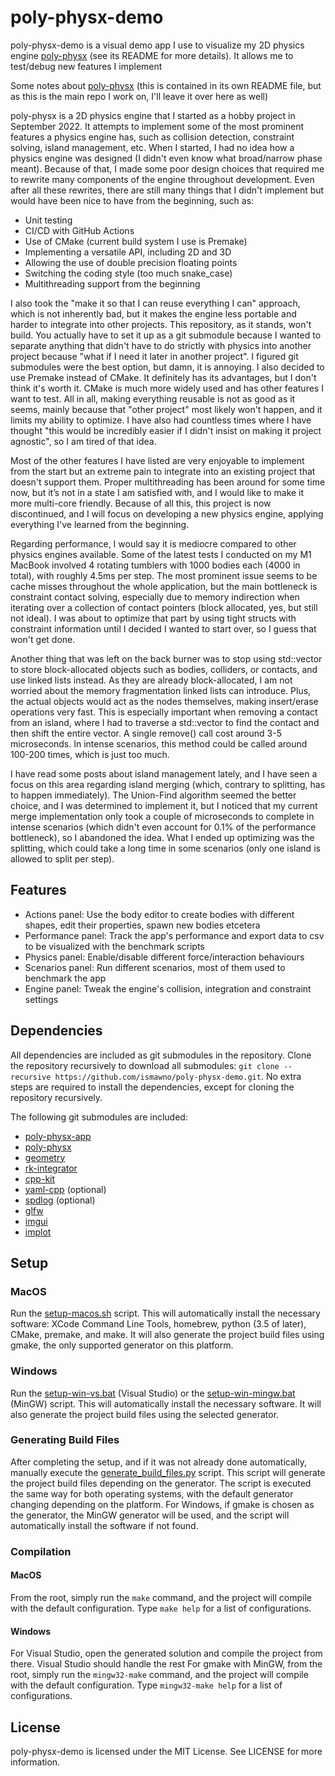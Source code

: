 # poly-physx-demo

poly-physx-demo is a visual demo app I use to visualize my 2D physics engine [poly-physx](https://github.com/ismawno/poly-physx) (see its README for more details). It allows me to test/debug new features I implement

Some notes about [poly-physx](https://github.com/ismawno/poly-physx) (this is contained in its own README file, but as this is the main repo I work on, I'll leave it over here as well)

poly-physx is a 2D physics engine that I started as a hobby project in September 2022. It attempts to implement some of the most prominent features a physics engine has, such as collision detection, constraint solving, island management, etc. When I started, I had no idea how a physics engine was designed (I didn't even know what broad/narrow phase meant). Because of that, I made some poor design choices that required me to rewrite many components of the engine throughout development. Even after all these rewrites, there are still many things that I didn't implement but would have been nice to have from the beginning, such as:

- Unit testing
- CI/CD with GitHub Actions
- Use of CMake (current build system I use is Premake)
- Implementing a versatile API, including 2D and 3D
- Allowing the use of double precision floating points
- Switching the coding style (too much snake_case)
- Multithreading support from the beginning

I also took the "make it so that I can reuse everything I can" approach, which is not inherently bad, but it makes the engine less portable and harder to integrate into other projects. This repository, as it stands, won't build. You actually have to set it up as a git submodule because I wanted to separate anything that didn't have to do strictly with physics into another project because "what if I need it later in another project". I figured git submodules were the best option, but damn, it is annoying. I also decided to use Premake instead of CMake. It definitely has its advantages, but I don't think it's worth it. CMake is much more widely used and has other features I want to test. All in all, making everything reusable is not as good as it seems, mainly because that "other project" most likely won't happen, and it limits my ability to optimize. I have also had countless times where I have thought "this would be incredibly easier if I didn't insist on making it project agnostic", so I am tired of that idea.

Most of the other features I have listed are very enjoyable to implement from the start but an extreme pain to integrate into an existing project that doesn't support them. Proper multithreading has been around for some time now, but it’s not in a state I am satisfied with, and I would like to make it more multi-core friendly. Because of all this, this project is now discontinued, and I will focus on developing a new physics engine, applying everything I've learned from the beginning.

Regarding performance, I would say it is mediocre compared to other physics engines available. Some of the latest tests I conducted on my M1 MacBook involved 4 rotating tumblers with 1000 bodies each (4000 in total), with roughly 4.5ms per step. The most prominent issue seems to be cache misses throughout the whole application, but the main bottleneck is constraint contact solving, especially due to memory indirection when iterating over a collection of contact pointers (block allocated, yes, but still not ideal). I was about to optimize that part by using tight structs with constraint information until I decided I wanted to start over, so I guess that won't get done.

Another thing that was left on the back burner was to stop using std::vector to store block-allocated objects such as bodies, colliders, or contacts, and use linked lists instead. As they are already block-allocated, I am not worried about the memory fragmentation linked lists can introduce. Plus, the actual objects would act as the nodes themselves, making insert/erase operations very fast. This is especially important when removing a contact from an island, where I had to traverse a std::vector to find the contact and then shift the entire vector. A single remove() call cost around 3-5 microseconds. In intense scenarios, this method could be called around 100-200 times, which is just too much.

I have read some posts about island management lately, and I have seen a focus on this area regarding island merging (which, contrary to splitting, has to happen immediately). The Union-Find algorithm seemed the better choice, and I was determined to implement it, but I noticed that my current merge implementation only took a couple of microseconds to complete in intense scenarios (which didn't even account for 0.1% of the performance bottleneck), so I abandoned the idea. What I ended up optimizing was the splitting, which could take a long time in some scenarios (only one island is allowed to split per step).

## Features

- Actions panel: Use the body editor to create bodies with different shapes, edit their properties, spawn new bodies etcetera
- Performance panel: Track the app's performance and export data to csv to be visualized with the benchmark scripts
- Physics panel: Enable/disable different force/interaction behaviours
- Scenarios panel: Run different scenarios, most of them used to benchmark the app
- Engine panel: Tweak the engine's collision, integration and constraint settings

## Dependencies

All dependencies are included as git submodules in the repository. Clone the repository recursively to download all submodules: `git clone --recursive https://github.com/ismawno/poly-physx-demo.git`. No extra steps are required to install the dependencies, except for cloning the repository recursively.

The following git submodules are included:

- [poly-physx-app](https://github.com/ismawno/poly-physx-app)
- [poly-physx](https://github.com/ismawno/poly-physx)
- [geometry](https://github.com/ismawno/geometry)
- [rk-integrator](https://github.com/ismawno/rk-integrator)
- [cpp-kit](https://github.com/ismawno/cpp-kit)
- [yaml-cpp](https://github.com/ismawno/yaml-cpp) (optional)
- [spdlog](https://github.com/gabime/spdlog) (optional)
- [glfw](https://github.com/glfw/glfw)
- [imgui](https://github.com/ocornut/imgui)
- [implot](https://github.com/epezent/implot)

## Setup

### MacOS

Run the [setup-macos.sh](https://github.com/ismawno/poly-physx-demo/blob/dev/scripts/setup-macos.sh) script. This will automatically install the necessary software: XCode Command Line Tools, homebrew, python (3.5 of later), CMake, premake, and make. It will also generate the project build files using gmake, the only supported generator on this platform.

### Windows

Run the [setup-win-vs.bat](https://github.com/ismawno/poly-physx-demo/blob/dev/scripts/setup-win-vs.bat) (Visual Studio) or the [setup-win-mingw.bat](https://github.com/ismawno/poly-physx-demo/blob/dev/scripts/setup-win-mingw.bat) (MinGW) script. This will automatically install the necessary software. It will also generate the project build files using the selected generator.

### Generating Build Files

After completing the setup, and if it was not already done automatically, manually execute the [generate_build_files.py](https://github.com/ismawno/poly-physx-demo/blob/dev/scripts/generate_build_files.py) script. This script will generate the project build files depending on the generator. The script is executed the same way for both operating systems, with the default generator changing depending on the platform. For Windows, if gmake is chosen as the generator, the MinGW generator will be used, and the script will automatically install the software if not found.

### Compilation

#### MacOS

From the root, simply run the `make` command, and the project will compile with the default configuration. Type `make help` for a list of configurations.

#### Windows

For Visual Studio, open the generated solution and compile the project from there. Visual Studio should handle the rest
For gmake with MinGW, from the root, simply run the `mingw32-make` command, and the project will compile with the default configuration. Type `mingw32-make help` for a list of configurations.

## License

poly-physx-demo is licensed under the MIT License. See LICENSE for more information.